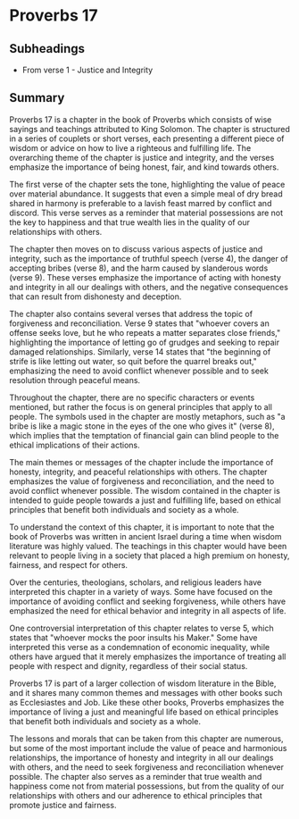 # Proverbs 17

## Subheadings

* From verse 1 - Justice and Integrity

## Summary

Proverbs 17 is a chapter in the book of Proverbs which consists of wise sayings and teachings attributed to King Solomon. The chapter is structured in a series of couplets or short verses, each presenting a different piece of wisdom or advice on how to live a righteous and fulfilling life. The overarching theme of the chapter is justice and integrity, and the verses emphasize the importance of being honest, fair, and kind towards others.

The first verse of the chapter sets the tone, highlighting the value of peace over material abundance. It suggests that even a simple meal of dry bread shared in harmony is preferable to a lavish feast marred by conflict and discord. This verse serves as a reminder that material possessions are not the key to happiness and that true wealth lies in the quality of our relationships with others.

The chapter then moves on to discuss various aspects of justice and integrity, such as the importance of truthful speech (verse 4), the danger of accepting bribes (verse 8), and the harm caused by slanderous words (verse 9). These verses emphasize the importance of acting with honesty and integrity in all our dealings with others, and the negative consequences that can result from dishonesty and deception.

The chapter also contains several verses that address the topic of forgiveness and reconciliation. Verse 9 states that "whoever covers an offense seeks love, but he who repeats a matter separates close friends," highlighting the importance of letting go of grudges and seeking to repair damaged relationships. Similarly, verse 14 states that "the beginning of strife is like letting out water, so quit before the quarrel breaks out," emphasizing the need to avoid conflict whenever possible and to seek resolution through peaceful means.

Throughout the chapter, there are no specific characters or events mentioned, but rather the focus is on general principles that apply to all people. The symbols used in the chapter are mostly metaphors, such as "a bribe is like a magic stone in the eyes of the one who gives it" (verse 8), which implies that the temptation of financial gain can blind people to the ethical implications of their actions.

The main themes or messages of the chapter include the importance of honesty, integrity, and peaceful relationships with others. The chapter emphasizes the value of forgiveness and reconciliation, and the need to avoid conflict whenever possible. The wisdom contained in the chapter is intended to guide people towards a just and fulfilling life, based on ethical principles that benefit both individuals and society as a whole.

To understand the context of this chapter, it is important to note that the book of Proverbs was written in ancient Israel during a time when wisdom literature was highly valued. The teachings in this chapter would have been relevant to people living in a society that placed a high premium on honesty, fairness, and respect for others.

Over the centuries, theologians, scholars, and religious leaders have interpreted this chapter in a variety of ways. Some have focused on the importance of avoiding conflict and seeking forgiveness, while others have emphasized the need for ethical behavior and integrity in all aspects of life.

One controversial interpretation of this chapter relates to verse 5, which states that "whoever mocks the poor insults his Maker." Some have interpreted this verse as a condemnation of economic inequality, while others have argued that it merely emphasizes the importance of treating all people with respect and dignity, regardless of their social status.

Proverbs 17 is part of a larger collection of wisdom literature in the Bible, and it shares many common themes and messages with other books such as Ecclesiastes and Job. Like these other books, Proverbs emphasizes the importance of living a just and meaningful life based on ethical principles that benefit both individuals and society as a whole.

The lessons and morals that can be taken from this chapter are numerous, but some of the most important include the value of peace and harmonious relationships, the importance of honesty and integrity in all our dealings with others, and the need to seek forgiveness and reconciliation whenever possible. The chapter also serves as a reminder that true wealth and happiness come not from material possessions, but from the quality of our relationships with others and our adherence to ethical principles that promote justice and fairness.